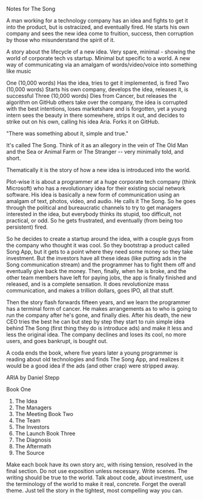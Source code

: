 Notes for The Song


A man working for a technology company has an idea and fights to get it into the product, but is ostracized, and eventually fired.
He starts his own company and sees the new idea come to fruition, success, then corruption by those who misunderstand the spirit of it.

A story about the lifecycle of a new idea. Very spare, minimal - showing the world of corporate tech vs startup. Minimal but specific to a world. A new way of communicating via an amalgam of words/video/voice into something like music

One (10,000 words)
  Has the idea, tries to get it implemented, is fired
Two (10,000 words)
  Starts his own company, develops the idea, releases it, is successful
Three (10,000 words)
  Dies from Cancer, but releases the algorithm on GitHub others take over the company, the idea is corrupted with the best intentions, loses marketshare and is forgotten, yet a young intern sees the beauty in there somewhere, strips it out, and decides to strike out on his own, calling his idea Aria. Forks it on GitHub.

"There was something about it, simple and true."


It's called The Song. Think of it as an allegory in the vein of The Old Man and the Sea or Animal Farm or The Stranger -- very minimally told, and short.

Thematically it is the story of how a new idea is introduced into the world. 

Plot-wise it is about a programmer at a huge corporate tech company (think Microsoft) who has a revolutionary idea for their existing social network software. His idea is basically a new form of communication using an amalgam of text, photos, video, and audio. He calls it The Song. So he goes through the political and bureaucratic channels to try to get managers interested in the idea, but everybody thinks its stupid, too difficult, not practical, or odd. So he gets frustrated, and eventually (from being too persistent) fired. 

So he decides to create a startup around the idea, with a couple guys from the company who thought it was cool. So they bootstrap a product called Song App, but it gets to a point where they need some money so they take investment. But the investors have all these ideas (like putting ads in the Song communication stream) and the programmer has to fight them off and eventually give back the money. Then, finally, when he is broke, and the other team members have left for paying jobs, the app is finally finished and released, and is a complete sensation. It does revolutionize mass communication, and makes a trillion dollars, goes IPO, all that stuff.

Then the story flash forwards fifteen years, and we learn the programmer has a terminal form of cancer. He makes arrangements as to who is going to run the company after he's gone, and finally dies. After his death, the new CEO tries the best he can but step by step they start to ruin simple idea behind The Song (first thing they do is introduce ads) and make it less and less the original idea. The company declines and loses its cool, no more users, and goes bankrupt, is bought out.

A coda ends the book, where five years later a young programmer is reading about old technologies and finds The Song App, and realizes it would be a good idea if the ads (and other crap) were stripped away.




ARIA by Daniel Stepp

Book One
  1) The Idea
  2) The Managers
  3) The Meeting
Book Two
  1) The Team
  2) The Investors
  3) The Launch
Book Three
  1) The Diagnosis
  2) The Aftermath
  3) The Source

Make each book have its own story arc, with rising tension, resolved in the final section. Do not use exposition unless necessary. Write scenes. The writing should be true to the world. Talk about code, about investment, use the terminology of the world to make it real, concrete. Forget the overall theme. Just tell the story in the tightest, most compelling way you can.